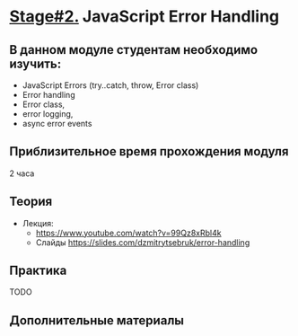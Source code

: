 # [Stage#2.](../../) JavaScript Error Handling
## В данном модуле студентам необходимо изучить:
- JavaScript Errors (try..catch, throw, Error class)
- Error handling
- Error class, 
- error logging, 
- async error events

## Приблизительное время прохождения модуля
2 часа

## Теория 
- Лекция:
    - https://www.youtube.com/watch?v=99Qz8xRbl4k
    - Слайды https://slides.com/dzmitrytsebruk/error-handling


## Практика 
TODO

## Дополнительные материалы

